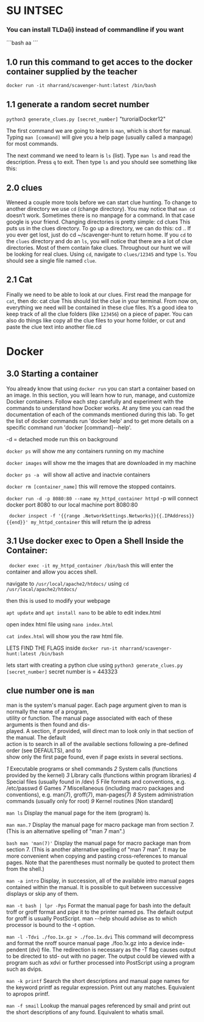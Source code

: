 # SU INTSEC

### You can install TLDa(i) instead of commandline if you want

´´´bash
aa
´´´

## 1.0 run this command to get acces to the docker container supplied by the teacher 
`docker run -it nharrand/scavenger-hunt:latest /bin/bash`


## 1.1 generate a random secret number
`python3 generate_clues.py [secret_number]` "turorialDocker12"

The first command we are going to learn is `man`, which is short for manual. Typing `man [command]` will give you a help page (usually called a manpage) for most commands.

The next command we need to learn is `ls` (list). Type `man ls` and read the description. Press `q` to exit. Then type `ls` and you should see something like this:

## 2.0 clues
Weneed a couple more tools before we can start clue hunting. To change to another directory we use `cd` (change directory). You may notice that `man cd` doesn’t work. Sometimes there is no manpage for a command. In that case google is your friend. Changing directories is pretty simple: cd clues This puts us in the clues directory. To go up a directory, we can do this: cd .. If you ever get lost, just do cd ~/scavenger-hunt to return home. If you `cd` to the `clues` directory and do an `ls`, you will notice that there are a lot of clue directories. Most of them contain fake clues. Throughout our hunt we will be looking for real clues. Using `cd`, navigate to `clues/12345` and type `ls`. You should see a single file named `clue`.

## 2.1 Cat
Finally we need to be able to look at our clues. First read the manpage for `cat`, then do: cat clue This should list the clue in your terminal. From now on, everything we need will be contained in these clue files. It’s a good idea to keep track of all the clue folders (like `123456`) on a piece of paper. You can also do things like copy all the clue files to your home folder, or cut and paste the clue text into another file.cd


# Docker 
## 3.0 Starting a container
You already know that using `docker run` you can start a container based on an image. In this section, you will learn how to run, manage, and customize Docker containers. Follow each step carefully and experiment with the commands to understand how Docker works. At any time you can read the documentation of each of the commands mentioned during this lab. To get the list of docker commands run 'docker help' and to get more details on a specific command run 'docker [command]--help'.

-d = detached mode 
run this on background

`docker ps` will show me any containers running on my machine

`docker images` will show me the images that are downloaded in my machine

`docker ps -a ` will show all active and inactvie containers

`docker rm [container_name]` this will remove the stopped containrs.

`docker run -d -p 8080:80 --name my_httpd_container httpd` -p will connect docker port 8080 to our local machine port 8080:80

` docker inspect -f '{{range .NetworkSettings.Networks}}{{.IPAddress}}{{end}}' my_httpd_container` this will return the ip adress


## 3.1 Use docker exec to Open a Shell Inside the Container:
` docker exec -it my_httpd_container /bin/bash` this will enter the container and allow  you acces shell. 

navigate to `/usr/local/apache2/htdocs/` using `cd /usr/local/apache2/htdocs/`

then this is used to modify your webpage

`apt update` and `apt install nano` to be able to edit index.html

open index html file using `nano index.html`

`cat index.html` will show you the raw html file.



LETS FIND THE FLAGS inside `docker run-it nharrand/scavenger-hunt:latest /bin/bash`

lets start with creating a python clue using `python3 generate_clues.py [secret_number]` secret number is = 443323

## clue number one is `man`
man  is  the  system's  manual pager.  Each page argument given to man is normally the name of a program,   
utility or function.  The manual page associated with each of these arguments  is  then  found  and  dis-   
played.  A section, if provided, will direct man to look only in that section of the manual.  The default   
action is to search in all of the available sections following a pre-defined order (see DEFAULTS), and to   
show only the first page found, even if page exists in several sections.

*1*   Executable programs or shell commands
*2*   System calls (functions provided by the kernel)
*3*   Library calls (functions within program libraries)
*4*   Special files (usually found in /dev)
*5*   File formats and conventions, e.g. /etc/passwd
*6*   Games
*7*   Miscellaneous (including macro packages and conventions), e.g. man(7), groff(7), man-pages(7)
*8*   System administration commands (usually only for root)
*9*   Kernel routines [Non standard]

``man ls`` Display the manual page for the item (program) ls.

``man man.7`` Display the manual page for macro package man from section 7.  (This is an  alternative  spelling  of "man 7 man".)

``bash man 'man(7)'`` Display  the manual page for macro package man from section 7.  (This is another alternative spelling of "man 7 man".  It may be more convenient when copying and pasting cross-references to manual pages.
Note that the parentheses must normally be quoted to protect them from the shell.)

``man -a intro``
    Display,  in  succession, all of the available intro manual pages contained within the manual.  It is
    possible to quit between successive displays or skip any of them.

``man -t bash | lpr -Pps``
    Format the manual page for bash into the default troff or groff format and pipe  it  to  the  printer
    named  ps.  The default output for groff is usually PostScript.  man --help should advise as to which
    processor is bound to the -t option.

``man -l -Tdvi ./foo.1x.gz > ./foo.1x.dvi``
    This command will decompress and format the nroff source manual page ./foo.1x.gz into a device  inde-
    pendent (dvi) file.  The redirection is necessary as the -T flag causes output to be directed to std-
    out with no pager.  The output could be viewed with a program such as xdvi or further processed  into
    PostScript using a program such as dvips.

``man -k printf``
    Search  the  short  descriptions  and manual page names for the keyword printf as regular expression.
    Print out any matches.  Equivalent to apropos printf.

``man -f smail``
    Lookup the manual pages referenced by smail and print  out  the  short  descriptions  of  any  found.
    Equivalent to whatis smail.
